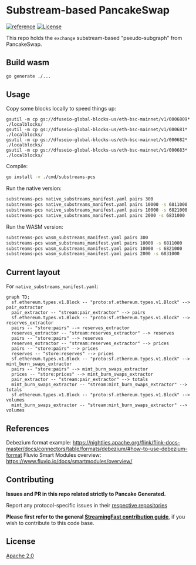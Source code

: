 # Substream-based PancakeSwap
[![reference](https://img.shields.io/badge/godoc-reference-5272B4.svg?style=flat-square)](https://pkg.go.dev/github.com/streamingfast/substream-pancakeswap)
[![License](https://img.shields.io/badge/License-Apache%202.0-blue.svg)](https://opensource.org/licenses/Apache-2.0)

This repo holds the `exchange` substream-based "pseudo-subgraph" from PancakeSwap.

## Build wasm
```bash
go generate ./...
```

## Usage

Copy some blocks locally to speed things up:

```
gsutil -m cp gs://dfuseio-global-blocks-us/eth-bsc-mainnet/v1/0006809* ./localblocks/
gsutil -m cp gs://dfuseio-global-blocks-us/eth-bsc-mainnet/v1/000681* ./localblocks/
gsutil -m cp gs://dfuseio-global-blocks-us/eth-bsc-mainnet/v1/000682* ./localblocks/
gsutil -m cp gs://dfuseio-global-blocks-us/eth-bsc-mainnet/v1/000683* ./localblocks/
```

Compile:

```bash
go install -v ./cmd/substreams-pcs
```

Run the native version:

```bash
substreams-pcs native_substreams_manifest.yaml pairs 300
substreams-pcs native_substreams_manifest.yaml pairs 10000 -s 6811000
substreams-pcs native_substreams_manifest.yaml pairs 10000 -s 6821000
substreams-pcs native_substreams_manifest.yaml pairs 2000 -s 6831000
```

Run the WASM version:

```bash
substreams-pcs wasm_substreams_manifest.yaml pairs 300
substreams-pcs wasm_substreams_manifest.yaml pairs 10000 -s 6811000
substreams-pcs wasm_substreams_manifest.yaml pairs 10000 -s 6821000
substreams-pcs wasm_substreams_manifest.yaml pairs 2000 -s 6831000
```


## Current layout

For `native_substreams_manifest.yaml`:

```mermaid
graph TD;
  sf.ethereum.types.v1.Block -- "proto:sf.ethereum.types.v1.Block" --> pair_extractor
  pair_extractor -- "stream:pair_extractor" --> pairs
  sf.ethereum.types.v1.Block -- "proto:sf.ethereum.types.v1.Block" --> reserves_extractor
  pairs -- "store:pairs" --> reserves_extractor
  reserves_extractor -- "stream:reserves_extractor" --> reserves
  pairs -- "store:pairs" --> reserves
  reserves_extractor -- "stream:reserves_extractor" --> prices
  pairs -- "store:pairs" --> prices
  reserves -- "store:reserves" --> prices
  sf.ethereum.types.v1.Block -- "proto:sf.ethereum.types.v1.Block" --> mint_burn_swaps_extractor
  pairs -- "store:pairs" --> mint_burn_swaps_extractor
  prices -- "store:prices" --> mint_burn_swaps_extractor
  pair_extractor -- "stream:pair_extractor" --> totals
  mint_burn_swaps_extractor -- "stream:mint_burn_swaps_extractor" --> totals
  sf.ethereum.types.v1.Block -- "proto:sf.ethereum.types.v1.Block" --> volumes
  mint_burn_swaps_extractor -- "stream:mint_burn_swaps_extractor" --> volumes
```

## References

Debezium format example: https://nightlies.apache.org/flink/flink-docs-master/docs/connectors/table/formats/debezium/#how-to-use-debezium-format
Fluvio Smart Modules overview: https://www.fluvio.io/docs/smartmodules/overview/



## Contributing

**Issues and PR in this repo related strictly to Pancake Generated.**

Report any protocol-specific issues in their
[respective repositories](https://github.com/streamingfast/streamingfast#protocols)

**Please first refer to the general
[StreamingFast contribution guide](https://github.com/streamingfast/streamingfast/blob/master/CONTRIBUTING.md)**,
if you wish to contribute to this code base.

## License

[Apache 2.0](LICENSE)
